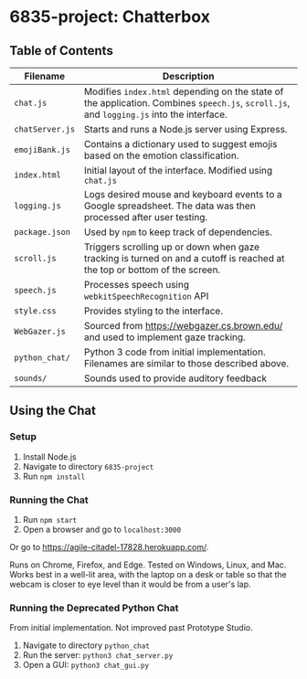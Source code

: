 # 6835-project: Chatterbox

## Table of Contents
| Filename        | Description |
| --------------- | ----------- |
| `chat.js`       | Modifies `index.html` depending on the state of the application. Combines `speech.js`, `scroll.js`, and `logging.js` into the interface. |
| `chatServer.js` | Starts and runs a Node.js server using Express. |
| `emojiBank.js`  | Contains a dictionary used to suggest emojis based on the emotion classification. |
| `index.html`    | Initial layout of the interface. Modified using `chat.js` |
| `logging.js`    | Logs desired mouse and keyboard events to a Google spreadsheet. The data was then processed after user testing. |
| `package.json`  | Used by `npm` to keep track of dependencies. |
| `scroll.js`     | Triggers scrolling up or down when gaze tracking is turned on and a cutoff is reached at the top or bottom of the screen. |
| `speech.js`     | Processes speech using `webkitSpeechRecognition` API |
| `style.css`     | Provides styling to the interface. |
| `WebGazer.js`   | Sourced from <https://webgazer.cs.brown.edu/> and used to implement gaze tracking.  |
| `python_chat/`  | Python 3 code from initial implementation. Filenames are similar to those described above. |
| `sounds/`       | Sounds used to provide auditory feedback  |


## Using the Chat

### Setup
1. Install Node.js  
2. Navigate to directory `6835-project`
3. Run `npm install`

### Running the Chat
1. Run `npm start`
2. Open a browser and go to `localhost:3000`

Or go to <https://agile-citadel-17828.herokuapp.com/>.

Runs on Chrome, Firefox, and Edge. Tested on Windows, Linux, and Mac. Works best in a well-lit area, with the laptop on a desk or table so that the webcam is closer to eye level than it would be from a user's lap.


### Running the Deprecated Python Chat
From initial implementation. Not improved past Prototype Studio.
1. Navigate to directory `python_chat`
2. Run the server: `python3 chat_server.py`
3. Open a GUI: `python3 chat_gui.py`
